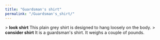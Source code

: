 ```yaml
---
title: "Guardsman's shirt"
permalink: "/Guardsman's_shirt/"
---
```


\> **look shirt**
This plain grey shirt is designed to hang loosely on the body.
\> **consider shirt**
It is a guardsman's shirt.
It weighs a couple of pounds.